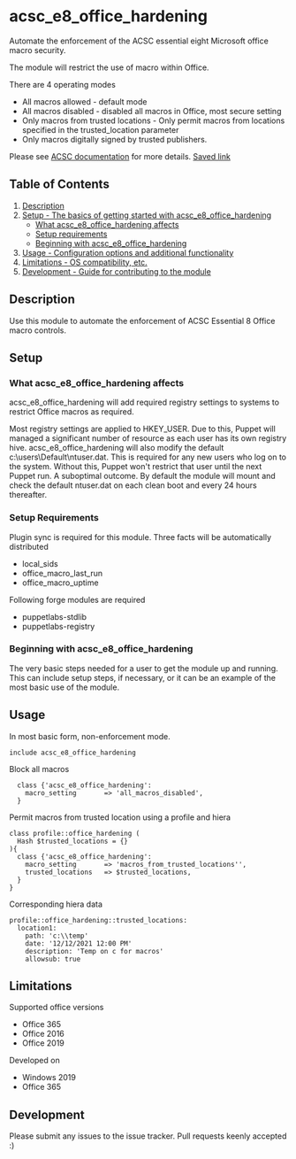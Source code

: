 # acsc_e8_office_hardening

Automate the enforcement of the ACSC essential eight Microsoft office macro security. 

The module will restrict the use of macro within Office. 

There are 4 operating modes
* All macros allowed - default mode
* All macros disabled - disabled all macros in Office, most secure setting
* Only macros from trusted locations - Only permit macros from locations specified in the trusted_location parameter
* Only macros digitally signed by trusted publishers.

Please see [ACSC documentation][1] for more details. 
[Saved link][2]

## Table of Contents

1. [Description](#description)
2. [Setup - The basics of getting started with acsc_e8_office_hardening](#setup)
    * [What acsc_e8_office_hardening affects](#what-acsc_e8_office_hardening-affects)
    * [Setup requirements](#setup-requirements)
    * [Beginning with acsc_e8_office_hardening](#beginning-with-acsc_e8_office_hardening)
3. [Usage - Configuration options and additional functionality](#usage)
4. [Limitations - OS compatibility, etc.](#limitations)
5. [Development - Guide for contributing to the module](#development)

## Description

Use this module to automate the enforcement of ACSC Essential 8 Office macro controls. 

## Setup

### What acsc_e8_office_hardening affects

acsc_e8_office_hardening will add required registry settings to systems to restrict Office macros as required.

Most registry settings are applied to HKEY_USER. Due to this, Puppet will managed a significant number of resource as each user has its own registry hive. 
acsc_e8_office_hardening will also modify the default c:\users\Default\ntuser.dat. This is required for any new users who log on to the system. Without this, Puppet won't restrict that user until the next Puppet run. A suboptimal outcome. 
By default the module will mount and check the default ntuser.dat on each clean boot and every 24 hours thereafter. 

### Setup Requirements

Plugin sync is required for this module. Three facts will be automatically distributed
* local_sids
* office_macro_last_run
* office_macro_uptime

Following forge modules are required
* puppetlabs-stdlib
* puppetlabs-registry


### Beginning with acsc_e8_office_hardening

The very basic steps needed for a user to get the module up and running. This
can include setup steps, if necessary, or it can be an example of the most basic
use of the module.

## Usage

In most basic form, non-enforcement mode.

`include acsc_e8_office_hardening`

Block all macros

```
  class {'acsc_e8_office_hardening':
    macro_setting       => 'all_macros_disabled',
  }
```

Permit macros from trusted location using a profile and hiera

```
class profile::office_hardening (
  Hash $trusted_locations = {}
){
  class {'acsc_e8_office_hardening':
    macro_setting       => 'macros_from_trusted_locations'',
    trusted_locations   => $trusted_locations,
  }
}
```
Corresponding hiera data
```
profile::office_hardening::trusted_locations:
  location1:
    path: 'c:\\temp'
    date: '12/12/2021 12:00 PM'
    description: 'Temp on c for macros'
    allowsub: true
```

## Limitations

Supported office versions
- Office 365
- Office 2016
- Office 2019

Developed on
- Windows 2019
- Office 365

## Development

Please submit any issues to the issue tracker.
Pull requests keenly accepted :)

[1]: https://www.cyber.gov.au/acsc/view-all-content/publications/microsoft-office-macro-security
[2]: https://github.com/benjamin-robertson/acsc_e8_office_hardening/blob/main/PROTECT%20-%20Microsoft%20Office%20Macro%20Security%20(October%202021).pdf
[3]: https://puppet.com/docs/puppet/latest/puppet_strings_style.html
